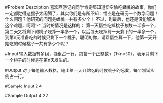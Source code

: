 #Problem Description
	喜欢西游记的同学肯定都知道悟空偷吃蟠桃的故事，你们一定都觉得这猴子太闹腾了，其实你们是有所不知：悟空是在研究一个数学问题！
	什么问题？他研究的问题是蟠桃一共有多少个！
	不过，到最后，他还是没能解决这个难题，呵呵^-^
	当时的情况是这样的：
	第一天悟空吃掉桃子总数一半多一个，第二天又将剩下的桃子吃掉一半多一个，以后每天吃掉前一天剩下的一半多一个，到第n天准备吃的时候只剩下一个桃子。聪明的你，请帮悟空算一下，他第一天开始吃的时候桃子一共有多少个呢？
	 

#Input
	输入数据有多组，每组占一行，包含一个正整数n（1<n<30），表示只剩下一个桃子的时候是在第n天发生的。
 

#Output
	对于每组输入数据，输出第一天开始吃的时候桃子的总数，每个测试实例占一行。
 

#Sample Input
	2
	4
 

#Sample Output
	4
	22